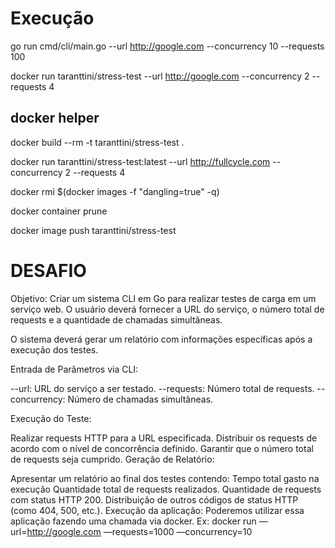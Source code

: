 # Execução

go run cmd/cli/main.go --url http://google.com --concurrency 10 --requests 100


docker run taranttini/stress-test --url http://google.com --concurrency 2 --requests 4

## docker helper


docker build --rm -t taranttini/stress-test . 

docker run taranttini/stress-test:latest --url http://fullcycle.com --concurrency 2 --requests 4

docker rmi $(docker images -f "dangling=true" -q)

docker container prune

docker image push taranttini/stress-test

# DESAFIO

Objetivo: Criar um sistema CLI em Go para realizar testes de carga em um serviço web. O usuário deverá fornecer a URL do serviço, o número total de requests e a quantidade de chamadas simultâneas.


O sistema deverá gerar um relatório com informações específicas após a execução dos testes.

Entrada de Parâmetros via CLI:

--url: URL do serviço a ser testado.
--requests: Número total de requests.
--concurrency: Número de chamadas simultâneas.


Execução do Teste:

Realizar requests HTTP para a URL especificada.
Distribuir os requests de acordo com o nível de concorrência definido.
Garantir que o número total de requests seja cumprido.
Geração de Relatório:

Apresentar um relatório ao final dos testes contendo:
Tempo total gasto na execução
Quantidade total de requests realizados.
Quantidade de requests com status HTTP 200.
Distribuição de outros códigos de status HTTP (como 404, 500, etc.).
Execução da aplicação:
Poderemos utilizar essa aplicação fazendo uma chamada via docker. Ex:
docker run <sua imagem docker> —url=http://google.com —requests=1000 —concurrency=10